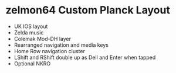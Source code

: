 # zelmon64 Custom Planck Layout

* UK IOS layout
* Zelda music
* Colemak Mod-DH layer
* Rearranged navigation and media keys
* Home Row navigation cluster
* LShift and RShift double up as Dell and Enter when tapped
* Optional NKRO
